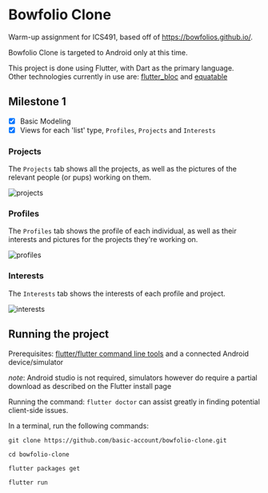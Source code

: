 # Bowfolio Clone

Warm-up assignment for ICS491, based off of <https://bowfolios.github.io/>.  

Bowfolio Clone is targeted to Android only at this time.  

This project is done using Flutter, with Dart as the primary language.  
Other technologies currently in use are: [flutter_bloc](https://pub.dev/packages/flutter_bloc) and [equatable](https://pub.dev/packages/equatable)  

## Milestone 1  

- [x] Basic Modeling  
- [x] Views for each 'list' type, `Profiles`, `Projects` and `Interests`  

### Projects  

The `Projects` tab shows all the projects, as well as the pictures of the relevant people (or pups) working on them.  

![projects](images/projects-ms1.png)  

### Profiles  

The `Profiles` tab shows the profile of each individual, as well as their interests and pictures for the projects they're working on.  

![profiles](images/profiles-ms1.png)  

### Interests  

The `Interests` tab shows the interests of each profile and project.  

![interests](images/interests-ms1.png)  

## Running the project  

Prerequisites: [flutter/flutter command line tools](https://flutter.dev/docs/get-started/install) and a connected Android device/simulator  

*note*: Android studio is not required, simulators however do require a partial download as described on the Flutter install page  

Running the command: `flutter doctor` can assist greatly in finding potential client-side issues.  

In a terminal, run the following commands:  

`git clone https://github.com/basic-account/bowfolio-clone.git`  

`cd bowfolio-clone`  

`flutter packages get`  

`flutter run`  
